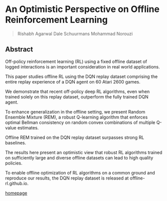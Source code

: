 # An Optimistic Perspective on Offline Reinforcement Learning

> Rishabh Agarwal Dale Schuurmans Mohammad Norouzi

## Abstract
Off-policy reinforcement learning (RL) using a fixed offline dataset of logged interactions is an important consideration in real world applications.

This paper studies offline RL using the DQN replay dataset comprising the entire replay experience of a DQN agent on 60 Atari 2600 games.

We demonstrate that recent off-policy deep RL algorithms, even when trained solely on this replay dataset, outperform the fully trained DQN agent.

To enhance generalization in the offline setting, we present Random Ensemble Mixture (REM), a robust Q-learning algorithm that enforces optimal Bellman consistency on random convex combinations of multiple Q-value estimates. 

Offline REM trained on the DQN replay dataset surpasses strong RL baselines. 

The results here present an optimistic view that robust RL algorithms trained on sufficiently large and diverse offline datasets can lead to high quality policies. 

To enable offline optimization of RL algorithms on a common ground and reproduce our results, the DQN replay dataset is released at offline-rl.github.io.


[homepage](https://offline-rl.github.io/)

